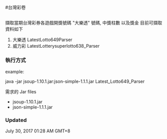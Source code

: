 #台灣彩卷

## 
擷取當期台灣彩券各遊戲開獎號碼 "大樂透" 號碼, 中獎柱數 以及獎金
目前可擷取資料如下

1. 大樂透	LatestLotto649Parser
2. 威力彩	LatestLotterysuperlotto638_Parser

### 執行方式
example: 

java -jar jsoup-1.10.1.jar:json-simple-1.1.1.jar Latest_Lotto649_Parser


需求的 Jar files 

* jsoup-1.10.1.jar 
* json-simple-1.1.1.jar

### Updated
July 30, 2017 01:28 AM GMT+8